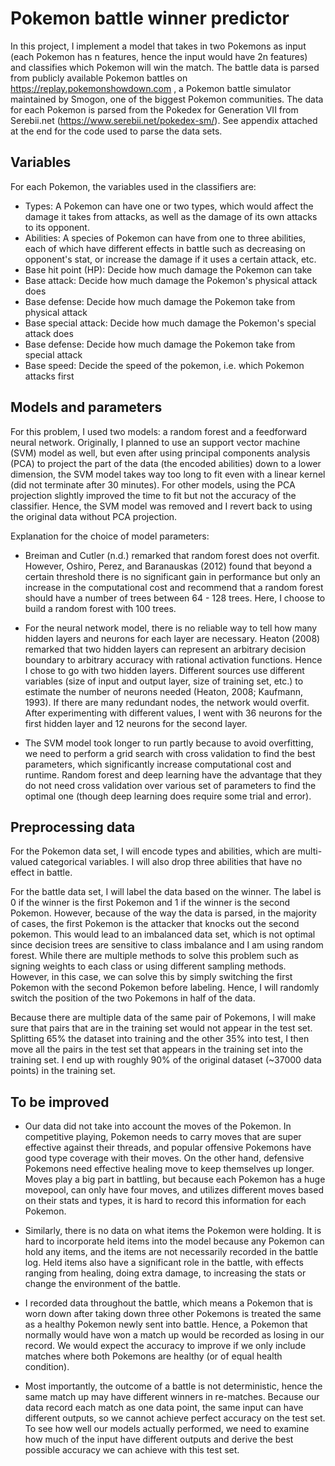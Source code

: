 # Pokemon battle winner predictor

In this project, I implement a model that takes in two Pokemons as input (each Pokemon has n features, hence the input would have 2n features) and classifies which Pokemon will win the match. The battle data is parsed from publicly available Pokemon battles on https://replay.pokemonshowdown.com , a Pokemon battle simulator maintained by Smogon, one of the biggest Pokemon communities. The data for each Pokemon is parsed from the Pokedex for Generation VII from Serebii.net (https://www.serebii.net/pokedex-sm/). See appendix attached at the end for the code used to parse the data sets.

## Variables

For each Pokemon, the variables used in the classifiers are:
- Types: A Pokemon can have one or two types, which would affect the damage it takes from attacks, as well as the damage of its own attacks to its opponent.
- Abilities: A species of Pokemon can have from one to three abilities, each of which have different effects in battle such as decreasing on opponent's stat, or increase the damage if it uses a certain attack, etc.
- Base hit point (HP): Decide how much damage the Pokemon can take
- Base attack: Decide how much damage the Pokemon's physical attack does
- Base defense: Decide how much damage the Pokemon take from physical attack
- Base special attack: Decide how much damage the Pokemon's special attack does
- Base defense: Decide how much damage the Pokemon take from special attack
- Base speed: Decide the speed of the pokemon, i.e. which Pokemon attacks first

## Models and parameters

For this problem, I used two models: a random forest and a feedforward neural network. Originally, I planned to use an support vector machine (SVM) model as well, but even after using principal components analysis (PCA) to project the part of the data (the encoded abilities) down to a lower dimension, the SVM model takes way too long to fit even with a linear kernel (did not terminate after 30 minutes). For other models, using the PCA projection slightly improved the time to fit but not the accuracy of the classifier. Hence, the SVM model was removed and I revert back to using the original data without PCA projection.

Explanation for the choice of model parameters:
- Breiman and Cutler (n.d.) remarked that random forest does not overfit. However, Oshiro, Perez, and Baranauskas (2012) found that beyond a certain threshold there is no significant gain in performance but only an increase in the computational cost and recommend that a random forest should have a number of trees between 64 - 128 trees. Here, I choose to build a random forest with 100 trees.

- For the neural network model, there is no reliable way to tell how many hidden layers and neurons for each layer are necessary. Heaton (2008) remarked that two hidden layers can represent an arbitrary decision boundary to arbitrary accuracy with rational activation functions. Hence I chose to go with two hidden layers. Different sources use different variables (size of input and output layer, size of training set, etc.) to estimate the number of neurons needed (Heaton, 2008; Kaufmann, 1993). If there are many redundant nodes, the network would overfit. After experimenting with different values, I went with 36 neurons for the first hidden layer and 12 neurons for the second layer.

- The SVM model took longer to run partly because to avoid overfitting, we need to perform a grid search with cross validation to find the best parameters, which significantly increase computational cost and runtime. Random forest and deep learning have the advantage that they do not need cross validation over various set of parameters to find the optimal one (though deep learning does require some trial and error).

## Preprocessing data

For the Pokemon data set, I will encode types and abilities, which are multi-valued categorical variables. I will also drop three abilities that have no effect in battle.

For the battle data set, I will label the data based on the winner. The label is 0 if the winner is the first Pokemon and 1 if the winner is the second Pokemon. However, because of the way the data is parsed, in the majority of cases, the first Pokemon is the attacker that knocks out the second pokemon. This would lead to an imbalanced data set, which is not optimal since decision trees are sensitive to class imbalance and I am using random forest. While there are multiple methods to solve this problem such as signing weights to each class or using different sampling methods. However, in this case, we can solve this by simply switching the first Pokemon with the second Pokemon before labeling. Hence, I will randomly switch the position of the two Pokemons in half of the data.

Because there are multiple data of the same pair of Pokemons, I will make sure that pairs that are in the training set would not appear in the test set. Splitting 65% the dataset into training and the other 35% into test, I then move all the pairs in the test set that appears in the training set into the training set. I end up with roughly 90% of the original dataset (~37000 data points) in the training set.

## To be improved

- Our data did not take into account the moves of the Pokemon. In competitive playing, Pokemon needs to carry moves that are super effective against their threads, and popular offensive Pokemons have good type coverage with their moves. On the other hand, defensive Pokemons need effective healing move to keep themselves up longer. Moves play a big part in battling, but because each Pokemon has a huge movepool, can only have four moves, and utilizes different moves based on their stats and types, it is hard to record this information for each Pokemon.

- Similarly, there is no data on what items the Pokemon were holding. It is hard to incorporate held items into the model because any Pokemon can hold any items, and the items are not necessarily recorded in the battle log. Held items also have a significant role in the battle, with effects ranging from healing, doing extra damage, to increasing the stats or change the environment of the battle.

- I recorded data throughout the battle, which means a Pokemon that is worn down after taking down three other Pokemons is treated the same as a healthy Pokemon newly sent into battle. Hence, a Pokemon that normally would have won a match up would be recorded as losing in our record. We would expect the accuracy to improve if we only include matches where both Pokemons are healthy (or of equal health condition).

- Most importantly, the outcome of a battle is not deterministic, hence the same match up may have different winners in re-matches. Because our data record each match as one data point, the same input can have different outputs, so we cannot achieve perfect accuracy on the test set. To see how well our models actually performed, we need to examine how much of the input have different outputs and derive the best possible accuracy we can achieve with this test set.
